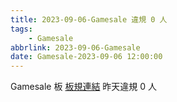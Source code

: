 ```yaml
---
title: 2023-09-06-Gamesale 違規 0 人
tags:
    - Gamesale
abbrlink: 2023-09-06-Gamesale
date: Gamesale-2023-09-06 12:00:00
---
```

Gamesale 板 [板規連結](https://www.ptt.cc/bbs/Gossiping/M.1637425085.A.07D.html)
昨天違規 0 人
